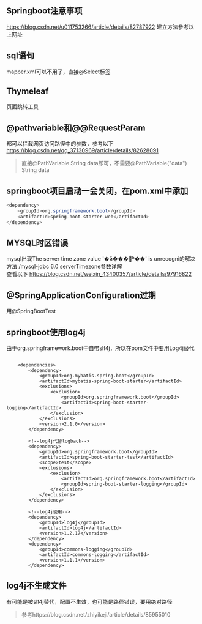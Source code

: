 ## Springboot注意事项
https://blog.csdn.net/u011753266/article/details/82787922
建立方法参考以上网址
## sql语句
mapper.xml可以不用了，直接@Select标签
## Thymeleaf
页面跳转工具
## @pathvariable和@@RequestParam
都可以拦截网页访问路径中的参数，参考以下
https://blog.csdn.net/qq_37130969/article/details/82628091
> 直接@PathVariable String data即可，不需要@PathVariable("data") String data
## springboot项目启动一会关闭，在pom.xml中添加
```java
<dependency>
    <groupId>org.springframework.boot</groupId>
    <artifactId>spring-boot-starter-web</artifactId>
</dependency>
```
## MYSQL时区错误
mysql出现The server time zone value '�й���׼ʱ��' is unrecogni的解决方法 /mysql-jdbc 6.0 serverTimezone参数详解  
查看以下
https://blog.csdn.net/weixin_43400357/article/details/97916822
## @SpringApplicationConfiguration过期
用@SpringBootTest
## springboot使用log4j
由于org.springframework.boot中自带slf4j，所以在pom文件中要用Log4j替代
```pom

    <dependencies>
        <dependency>
            <groupId>org.mybatis.spring.boot</groupId>
            <artifactId>mybatis-spring-boot-starter</artifactId>
            <exclusions>
                <exclusion>
                    <groupId>org.springframework.boot</groupId>
                    <artifactId>spring-boot-starter-logging</artifactId>
                </exclusion>
            </exclusions>
            <version>2.1.0</version>
        </dependency>

        <!--log4j代替logback-->
        <dependency>
            <groupId>org.springframework.boot</groupId>
            <artifactId>spring-boot-starter-test</artifactId>
            <scope>test</scope>
            <exclusions>
                <exclusion>
                    <artifactId>org.springframework.boot</artifactId>
                    <groupId>spring-boot-starter-logging</groupId>
                </exclusion>
            </exclusions>
        </dependency>
        
        <!--log4j使用-->
        <dependency>
            <groupId>log4j</groupId>
            <artifactId>log4j</artifactId>
            <version>1.2.17</version>
        </dependency>
        <dependency>
            <groupId>commons-logging</groupId>
            <artifactId>commons-logging</artifactId>
            <version>1.1.1</version>
        </dependency>
```
## log4j不生成文件
有可能是被slf4j替代，配置不生效，也可能是路径错误，要用绝对路径
> 参考https://blog.csdn.net/zhiyikeji/article/details/85955010
